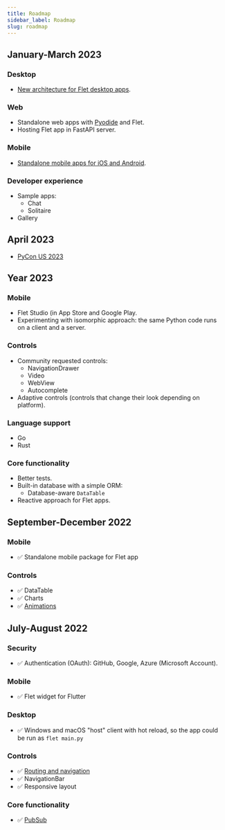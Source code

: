 ```yaml
---
title: Roadmap
sidebar_label: Roadmap
slug: roadmap
---
```


## January-March 2023

### Desktop

* [New architecture for Flet desktop apps](/blog/flet-mobile-update#flet-new-desktop-architecture).

### Web

* Standalone web apps with [Pyodide](https://pyodide.org/en/stable/) and Flet.
* Hosting Flet app in FastAPI server.

### Mobile

* [Standalone mobile apps for iOS and Android](/blog/flet-mobile-update#flet-mobile-architecture).

### Developer experience

* Sample apps:
    * Chat
    * Solitaire
* Gallery

## April 2023

* [PyCon US 2023](https://us.pycon.org/2023/)

## Year 2023

### Mobile

* Flet Studio (in App Store and Google Play.
* Experimenting with isomorphic approach: the same Python code runs on a client and a server.

### Controls

* Community requested controls:
  * NavigationDrawer
  * Video
  * WebView
  * Autocomplete
* Adaptive controls (controls that change their look depending on platform).

### Language support

* Go
* Rust

### Core functionality

* Better tests.
* Built-in database with a simple ORM:
  * Database-aware `DataTable`
* Reactive approach for Flet apps.

## September-December 2022

### Mobile

* :white_check_mark: Standalone mobile package for Flet app

### Controls

* :white_check_mark: DataTable
* :white_check_mark: Charts
* :white_check_mark: [Animations](/docs/guides/python/animations)

## July-August 2022

### Security

* :white_check_mark: Authentication (OAuth): GitHub, Google, Azure (Microsoft Account).

### Mobile

* :white_check_mark: Flet widget for Flutter

### Desktop

* :white_check_mark: Windows and macOS "host" client with hot reload, so the app could be run as `flet main.py`

### Controls

* :white_check_mark: [Routing and navigation](/docs/guides/python/navigation-and-routing)
* :white_check_mark: NavigationBar
* :white_check_mark: Responsive layout

### Core functionality

* :white_check_mark: [PubSub](/docs/guides/python/pub-sub)